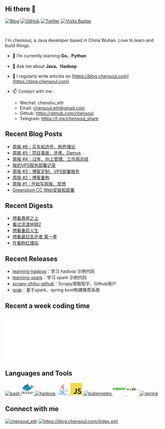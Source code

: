 ## Hi there 👋

[![Blog](https://img.shields.io/badge/Blog-chensoul-9cf?style=flat-square)](https://blog.chensoul.com)
[![GitHub](https://img.shields.io/github/followers/chensoul?logo=github&style=flat-square)](https://github.com/chensoul)
[![Twitter](https://img.shields.io/twitter/follow/chensoul_eth?logo=twitter&style=flat-square)](https://twitter.com/chensoul_eth)
[![Visits Badge](https://badges.strrl.dev/visits/chensoul/chensoul?style=flat-square)](https://github.com/chensoul)

<br />

I'm chensoul, a Java developer based in China Wuhan. Love to learn and build things.  

- 🌱 I’m currently learning **Go、Python**

- 💬 Ask me about **Java、Hadoop**

- 📝 I regularly write articles on [https://blog.chensoul.com](https://blog.chensoul.com)

- 📫 Contact with me :
	- Wechat: chenshu_eth
	- Email: chensoul.eth@gmail.com
	- Github: https://github.com/chensoul
	- Telegram: https://t.me/chensoul_share


## Recent Blog Posts

<!-- BLOG-POST-LIST:START -->
- [周报 #6｜买车和选号、粉色理论](https://blog.chensoul.com/posts/2023/02/13/weekly_review_6/)
- [周报 #5｜项目事故、牙疼、Damus](https://blog.chensoul.com/posts/2023/02/07/weekly_review_5/)
- [周报 #4｜过年、向上管理、工作周总结](https://blog.chensoul.com/posts/2023/01/30/weekly_review_4/)
- [我的VPS服务部署记录](https://blog.chensoul.com/posts/2023/01/25/notes-about-deploy-services-in-vps/)
- [周报 #3｜博客定制、VPS部署服务](https://blog.chensoul.com/posts/2023/01/25/weekly_review_3/)
- [周报 #2｜博客重构](https://blog.chensoul.com/posts/2023/01/15/weekly_review_2/)
- [周报 #1｜开始写周报、冥想](https://blog.chensoul.com/posts/2023/01/08/weekly_review_1/)
- [Greenplum CC Web安装和部署](https://blog.chensoul.com/posts/2022/08/19/greenplum-cc-web-install-deploy/)
<!-- BLOG-POST-LIST:END -->


## Recent Digests

<!-- douban starts -->
* <a href='http://movie.douban.com/subject/32493124/' target='_blank'>想看悬崖之上</a>
* <a href='http://movie.douban.com/subject/35267208/' target='_blank'>看过流浪地球2</a>
* <a href='http://movie.douban.com/subject/36156235/' target='_blank'>想看重启人生</a>
* <a href='http://movie.douban.com/subject/25848328/' target='_blank'>想看最后生还者 第一季</a>
* <a href='http://movie.douban.com/subject/35590262/' target='_blank'>在看粉红理论</a>
<!-- douban ends -->


## Recent Releases

<!-- recent_releases starts -->
* <a href=https://github.com/chensoul/learning-hadoop/releases/tag/v0.0.1 target='_blank'>learning-hadoop</a>：学习 hadoop 示例代码
* <a href=https://github.com/chensoul/learning-spark/releases/tag/v0.0.1 target='_blank'>learning-spark</a>：学习 spark 示例代码
* <a href=https://github.com/chensoul/scrapy-zhihu-github/releases/tag/v0.0.1 target='_blank'>scrapy-zhihu-github</a>：Scrapy爬取知乎、Github用户
* <a href=https://github.com/chensoul/grab/releases/tag/v0.0.1 target='_blank'>grab</a>：基于spark、spring boot构建推荐系统
<!-- recent_releases ends -->


## Recent a week coding time

![light](https://raw.githubusercontent.com/chensoul/chensoul/main/images/wakatime_weekly_language_stats.svg#gh-light-mode-only)


## Languages and Tools

<p align="left"> <a href="https://www.gnu.org/software/bash/" target="_blank" rel="noreferrer"> <img src="https://www.vectorlogo.zone/logos/gnu_bash/gnu_bash-icon.svg" alt="bash" width="40" height="40"/> </a> <a href="https://www.docker.com/" target="_blank" rel="noreferrer"> <img src="https://raw.githubusercontent.com/devicons/devicon/master/icons/docker/docker-original-wordmark.svg" alt="docker" width="40" height="40"/> </a> <a href="https://hadoop.apache.org/" target="_blank" rel="noreferrer"> <img src="https://www.vectorlogo.zone/logos/apache_hadoop/apache_hadoop-icon.svg" alt="hadoop" width="40" height="40"/> </a> <a href="https://www.java.com" target="_blank" rel="noreferrer"> <img src="https://raw.githubusercontent.com/devicons/devicon/master/icons/java/java-original.svg" alt="java" width="40" height="40"/> </a> <a href="https://developer.mozilla.org/en-US/docs/Web/JavaScript" target="_blank" rel="noreferrer"> <img src="https://raw.githubusercontent.com/devicons/devicon/master/icons/javascript/javascript-original.svg" alt="javascript" width="40" height="40"/> </a> <a href="https://kubernetes.io" target="_blank" rel="noreferrer"> <img src="https://www.vectorlogo.zone/logos/kubernetes/kubernetes-icon.svg" alt="kubernetes" width="40" height="40"/> </a> <a href="https://www.nginx.com" target="_blank" rel="noreferrer"> <img src="https://raw.githubusercontent.com/devicons/devicon/master/icons/nginx/nginx-original.svg" alt="nginx" width="40" height="40"/> </a> <a href="https://nodejs.org" target="_blank" rel="noreferrer"> <img src="https://raw.githubusercontent.com/devicons/devicon/master/icons/nodejs/nodejs-original-wordmark.svg" alt="nodejs" width="40" height="40"/> </a> <a href="https://spring.io/" target="_blank" rel="noreferrer"> <img src="https://www.vectorlogo.zone/logos/springio/springio-icon.svg" alt="spring" width="40" height="40"/> </a> </p>


## Connect with me

<p align="left">
<a href="https://twitter.com/chensoul_eth" target="blank"><img align="center" src="https://raw.githubusercontent.com/rahuldkjain/github-profile-readme-generator/master/src/images/icons/Social/twitter.svg" alt="chensoul_eth" height="30" width="40" /></a>
<a href="/https://blog.chensoul.com/index.xml" target="blank"><img align="center" src="https://raw.githubusercontent.com/rahuldkjain/github-profile-readme-generator/master/src/images/icons/Social/rss.svg" alt="https://blog.chensoul.com/index.xml" height="30" width="40" /></a>
</p>

